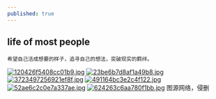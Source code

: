 ```yaml
---
published: true
---
```

##  life of most people
	希望自己活成想要的样子，追寻自己的想法，突破现实的羁绊。

[![120426f5408cc01b9.jpg](https://www.privacypic.com/images/2019/07/07/120426f5408cc01b9.jpg)](https://www.privacypic.com/image/4boEP)
[![23be6b7d8af1a49b8.jpg](https://www.privacypic.com/images/2019/07/07/23be6b7d8af1a49b8.jpg)](https://www.privacypic.com/image/4bhsN)
[![3723497256921ef8f.jpg](https://www.privacypic.com/images/2019/07/07/3723497256921ef8f.jpg)](https://www.privacypic.com/image/4bsJQ)
[![491164bc3e2c4f122.jpg](https://www.privacypic.com/images/2019/07/07/491164bc3e2c4f122.jpg)](https://www.privacypic.com/image/4b32X)
[![52ae6c2c0e7a337ae.jpg](https://www.privacypic.com/images/2019/07/07/52ae6c2c0e7a337ae.jpg)](https://www.privacypic.com/image/4b4dY)
[![624263c6aa780f1bb.jpg](https://www.privacypic.com/images/2019/07/07/624263c6aa780f1bb.jpg)](https://www.privacypic.com/image/4bTGB)
图源网络，侵删